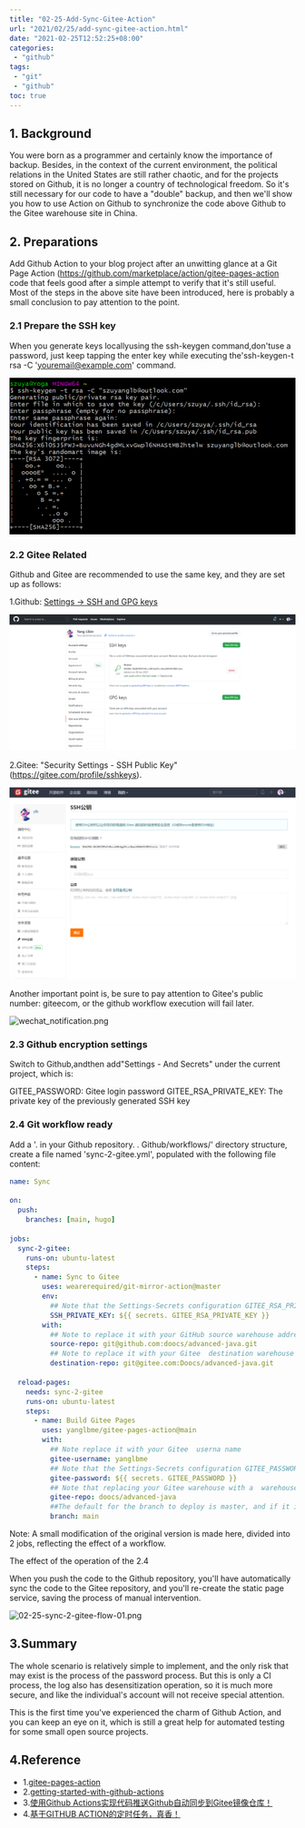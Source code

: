 ```yaml
---
title: "02-25-Add-Sync-Gitee-Action"
url: "2021/02/25/add-sync-gitee-action.html"
date: "2021-02-25T12:52:25+08:00"
categories:
 - "github"
tags:
 - "git"
 - "github"
toc: true
---
```


## 1. Background
You were born as a programmer and certainly know the importance of backup. Besides, in the context of the current environment, the political relations in the United States are still rather chaotic, and for the projects stored on Github, it is no longer a country of technological freedom. So it's still necessary for our code to have a "double" backup, and then we'll show you how to use Action on Github  to synchronize the code above Github  to the Gitee warehouse site in China. 

<!--more-->

## 2. Preparations

Add Github Action  to your blog project after an unwitting glance at a Git Page Action (https://github.com/marketplace/action/gitee-pages-action   code that feels good after a simple attempt to verify that it's still useful.  Most of the steps in the above site have been introduced, here is probably a small conclusion to pay attention to the point. 

### 2.1 Prepare the SSH key

When you generate keys locallyusing the ssh-keygen command,don'tuse a password, just keep tapping the enter key while executing the'ssh-keygen-t  rsa  -C 'youremail@example.com' command. 

![gen_ssh_key.png](https://github.com/yanglbme/gitee-pages-action/raw/main/images/gen_ssh_key.png)

### 2.2 Gitee Related

Github and  Gitee are recommended to use the same key, and they are set up as follows:

1.Github: [Settings -> SSH and GPG keys](https://github.com/settings/keys)

![add_ssh_key_github.png](https://github.com/yanglbme/gitee-pages-action/raw/main/images/add_ssh_key_github.png)

2.Gitee: "Security Settings - SSH Public Key" (https://gitee.com/profile/sshkeys).

![add_ssh_key_gitee.png](https://github.com/yanglbme/gitee-pages-action/raw/main/images/add_ssh_key_gitee.png)

Another important point is, be sure to pay attention to Gitee's public number:  giteecom, or the github workflow execution will fail later. 

![wechat_notification.png](https://github.com/yanglbme/gitee-pages-action/raw/main/images/wechat_notification.png)

### 2.3 Github encryption settings

Switch to Github,andthen add"Settings - And Secrets" under the current project, which is:

GITEE_PASSWORD: Gitee login password
GITEE_RSA_PRIVATE_KEY: The private key of the previously generated SSH key

### 2.4 Git workflow ready

Add a '. in your Github repository. . Github/workflows/' directory structure, create a file named 'sync-2-gitee.yml', populated with the following file content:

```yml
name: Sync

on:
  push:
    branches: [main, hugo]

jobs:
  sync-2-gitee:
    runs-on: ubuntu-latest
    steps:
      - name: Sync to Gitee
        uses: wearerequired/git-mirror-action@master
        env:
          ## Note that the Settings-Secrets configuration GITEE_RSA_PRIVATE_KEY
          SSH_PRIVATE_KEY: ${{ secrets. GITEE_RSA_PRIVATE_KEY }}
        with:
          ## Note to replace it with your GitHub source warehouse address
          source-repo: git@github.com:doocs/advanced-java.git
          ## Note to replace it with your Gitee  destination warehouse address
          destination-repo: git@gitee.com:Doocs/advanced-java.git

  reload-pages:
    needs: sync-2-gitee
    runs-on: ubuntu-latest
    steps:
      - name: Build Gitee Pages
        uses: yanglbme/gitee-pages-action@main
        with:
          ## Note replace it with your Gitee  userna name
          gitee-username: yanglbme
          ## Note that the Settings-Secrets configuration GITEE_PASSWORD
          gitee-password: ${{ secrets. GITEE_PASSWORD }}
          ## Note that replacing your Gitee warehouse with a  warehouse name is strictly case sensitive, please fill it in accurately or something will go wrong
          gitee-repo: doocs/advanced-java
          ##The default for the branch to deploy is master, and if it is another branch, it needs to be specified (the specified branch must exist)
          branch: main
```

Note: A small modification of the original version is made here, divided into 2 jobs, reflecting the effect of a workflow.

The effect of the operation of the 2.4

When you push the code to the Github  repository, you'll have automatically sync the code to the Gitee repository, and you'll re-create the static page service, saving the process of manual intervention. 

![02-25-sync-2-gitee-flow-01.png](//siteimgs.cn-sh2.ufileos.com/2021/02-25-sync-2-gitee-flow-01.png)


## 3.Summary

The whole scenario is relatively simple to implement, and the only risk that may exist is the process of the password process. But this is only a CI process, the log also has desensitization operation, so it is much more secure, and like the individual's account will not receive special attention. 

This is the first time you've experienced the charm of Github Action, and you can keep an eye on it, which is still a great help for automated testing for some small open source projects. 


## 4.Reference

- 1.[gitee-pages-action](https://github.com/yanglbme/gitee-pages-action)
- 2.[getting-started-with-github-actions](https://www.ruanyifeng.com/blog/2019/09/getting-started-with-github-actions.html)
- 3.[使用Github Actions实现代码推送Github自动同步到Gitee镜像仓库！](https://china-fanxin.gitee.io/vuepress-blog/pages/04f104/)
- 4.[基于GITHUB ACTION的定时任务，真香！](https://blog.csdn.net/qq_40748336/article/details/110749375)

